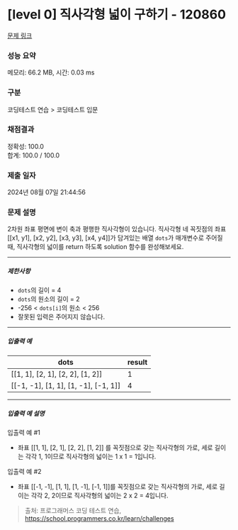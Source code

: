 # [level 0] 직사각형 넓이 구하기 - 120860 

[문제 링크](https://school.programmers.co.kr/learn/courses/30/lessons/120860) 

### 성능 요약

메모리: 66.2 MB, 시간: 0.03 ms

### 구분

코딩테스트 연습 > 코딩테스트 입문

### 채점결과

정확성: 100.0<br/>합계: 100.0 / 100.0

### 제출 일자

2024년 08월 07일 21:44:56

### 문제 설명

<p>2차원 좌표 평면에 변이 축과 평행한 직사각형이 있습니다. 직사각형 네 꼭짓점의 좌표 [[x1, y1], [x2, y2], [x3, y3], [x4, y4]]가 담겨있는 배열 <code>dots</code>가 매개변수로 주어질 때, 직사각형의 넓이를 return 하도록 solution 함수를 완성해보세요.</p>

<hr>

<h5>제한사항</h5>

<ul>
<li><code>dots</code>의 길이 = 4</li>
<li><code>dots</code>의 원소의 길이 = 2</li>
<li>-256 &lt; <code>dots[i]</code>의 원소 &lt; 256</li>
<li>잘못된 입력은 주어지지 않습니다.</li>
</ul>

<hr>

<h5>입출력 예</h5>
<table class="table">
        <thead><tr>
<th>dots</th>
<th>result</th>
</tr>
</thead>
        <tbody><tr>
<td>[[1, 1], [2, 1], [2, 2], [1, 2]]</td>
<td>1</td>
</tr>
<tr>
<td>[[-1, -1], [1, 1], [1, -1], [-1, 1]]</td>
<td>4</td>
</tr>
</tbody>
      </table>
<hr>

<h5>입출력 예 설명</h5>

<p>입출력 예 #1</p>

<ul>
<li>좌표 [[1, 1], [2, 1], [2, 2], [1, 2]] 를 꼭짓점으로 갖는 직사각형의 가로, 세로 길이는 각각 1, 1이므로 직사각형의 넓이는 1 x 1 = 1입니다.</li>
</ul>

<p>입출력 예 #2</p>

<ul>
<li>좌표 [[-1, -1], [1, 1], [1, -1], [-1, 1]]를 꼭짓점으로 갖는 직사각형의 가로, 세로 길이는 각각 2, 2이므로 직사각형의 넓이는 2 x 2 = 4입니다.</li>
</ul>


> 출처: 프로그래머스 코딩 테스트 연습, https://school.programmers.co.kr/learn/challenges